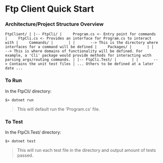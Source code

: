 # Ftp Client Quick Start

### Architecture/Project Structure Overview

`
FtpClient/
  |
  |-- FtpCli/
  |     Program.cs <- Entry point for commands
  |     FtpCli.cs <- Provides an interface for Program.cs to interact with
  |     Commands/
  |       |
  |       --> This is the directory where interfaces for a command will be defined
  |     Packages/
  |       |
  |       --> This is where domains of functionality will be defined. For example, a 'Cli' package would provide methods for interacting with parsing args/routing commands.
  |
  |-- FtpCli.Test/
  |       |
  |       --> Contains the unit test files
  |
  ... Others to be defined at a later date ...
`

### To Run

In the FtpCli/ directory:

  `$> dotnet run`

> This will default run the 'Program.cs' file.

### To Test

In the FtpCli.Test/ directory:

  `$> dotnet test`

> This will run each test file in the directory and output amount of tests passed.
